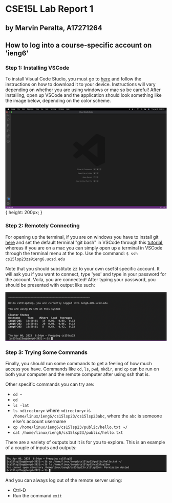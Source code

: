 # **CSE15L Lab Report 1**

## by Marvin Peralta, A17271264

## **How to log into a course-specific account on 'ieng6'**

### **Step 1: Installing VSCode**

To install Visual Code Studio, you must go to [here](https://code.visualstudio.com/) and follow the instructions on how to download it to your device. Instructions will vary depending on whether you are using windows or mac so be careful! After installing, open up VSCode and the application should look something like the image below, depending on the color scheme.

![Image](VSCode_Startup.png) { height: 200px; }

### **Step 2: Remotely Connecting**

For opening up the terminal, if you are on windows you have to install git [here](https://gitforwindows.org) and set the default terminal "git bash" in VSCode through this [tutorial](https://stackoverflow.com/a/50527994), whereas if you are on a mac you can simply open up a terminal in  VSCode through the terminal menu at the top. Use the command:
`$ ssh cs15lsp23zz@ieng6.ucsd.edu`

Note that you should substitute zz to your own cse15l specific account. It will ask you if you want to connect, type 'yes' and type in your password for the account. Voila, you are connected! After typing your password, you should be presented with output like such:

![Image](Remote_Connection.png)

### **Step 3: Trying Some Commands**

Finally, you should run some commands to get a feeling of how much access you have. Commands like `cd`, `ls`, `pwd`, `mkdir`, and `cp` can be run on both your computer and the remote computer after using ssh that is.

Other specific commands you can try are:
* `cd ~`
* `cd`
* `ls -lat`
* `ls <directory>` where `<directory>` is `/home/linux/ieng6/cs15lsp23/cs15lsp23abc`, where the `abc` is someone else's account username
* `cp /home/linux/ieng6/cs15lsp23/public/hello.txt ~/`
* `cat /home/linux/ieng6/cs15lsp23/public/hello.txt`

There are a variety of outputs but it is for you to explore. This is an example of a couple of inputs and outputs:

![Image](Commands.png)

And you can always log out of the remote server using:
* Ctrl-D
* Run the command `exit`
